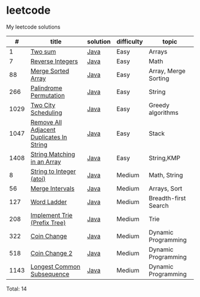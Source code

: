 # leetcode
My leetcode solutions

| #  | title | solution | difficulty | topic |
|----|-------|----------|------------|-------|
|1   |[Two sum](https://leetcode.com/problems/two-sum/)|[Java](https://github.com/AlinaKisialiova/leetcode/blob/master/src/easy/TwoSum.java)|Easy|Arrays
|7   |[Reverse Integers](https://leetcode.com/problems/reverse-integer/)|[Java](https://github.com/AlinaKisialiova/leetcode/blob/master/src/easy/ReverseInteger.java)|Easy|Math|
|88  |[Merge Sorted Array](https://leetcode.com/problems/merge-sorted-array/)|[Java](https://github.com/AlinaKisialiova/leetcode/blob/master/src/easy/MergeSortedArray.java)|Easy|Array, Merge Sorting|
|266 |[Palindrome Permutation](https://leetcode.com/articles/palindrome-permutation/)|[Java](https://github.com/AlinaKisialiova/leetcode/blob/master/src/easy/PalindromePermutation.java)|Easy|String|
|1029|[Two City Scheduling](https://leetcode.com/problems/two-city-scheduling/)|[Java](https://github.com/AlinaKisialiova/leetcode/blob/master/src/easy/TwoCityScheduling.java)|Easy|Greedy algorithms|
|1047|[Remove All Adjacent Duplicates In String](https://leetcode.com/problems/remove-all-adjacent-duplicates-in-string/)|[Java](https://github.com/AlinaKisialiova/leetcode/blob/master/src/easy/RemoveAdjacentDuplicates.java)|Easy|Stack
|1408|[String Matching in an Array](https://leetcode.com/problems/string-matching-in-an-array)|[Java](https://github.com/AlinaKisialiova/leetcode/blob/master/src/easy/StringMatchingInArray.java)|Easy|String,KMP
|8   |[String to Integer (atoi)](https://leetcode.com/problems/string-to-integer-atoi/)|[Java](https://github.com/AlinaKisialiova/leetcode/blob/master/src/medium/StringToIntegerAtoi.java)|Medium|Math, String|
|56  |[Merge Intervals](https://leetcode.com/problems/merge-intervals/)|[Java](https://github.com/AlinaKisialiova/leetcode/blob/master/src/medium/MergeIntervals.java)|Medium|Arrays, Sort|
|127 |[Word Ladder](https://leetcode.com/problems/word-ladder/)|[Java](https://github.com/AlinaKisialiova/leetcode/blob/master/src/medium/WordLadder.java)|Medium|Breadth-first Search|
|208 |[Implement Trie (Prefix Tree)](https://leetcode.com/problems/implement-trie-prefix-tree/)|[Java](https://github.com/AlinaKisialiova/leetcode/blob/master/src/medium/Trie.java)|Medium|Trie|
|322 |[Coin Change](https://leetcode.com/problems/coin-change/)|[Java](https://github.com/AlinaKisialiova/leetcode/blob/master/src/medium/CoinChange.java)|Medium|Dynamic Programming|
|518 |[Coin Change 2](https://leetcode.com/problems/coin-change-2/)|[Java](https://github.com/AlinaKisialiova/leetcode/blob/master/src/medium/CoinChange2.java)|Medium|Dynamic Programming|
|1143|[Longest Common Subsequence](https://leetcode.com/problems/longest-common-subsequence/)|[Java](https://github.com/AlinaKisialiova/leetcode/blob/master/src/medium/LongestCommonSubsequence.java)|Medium|Dynamic Programming|

Total: 14